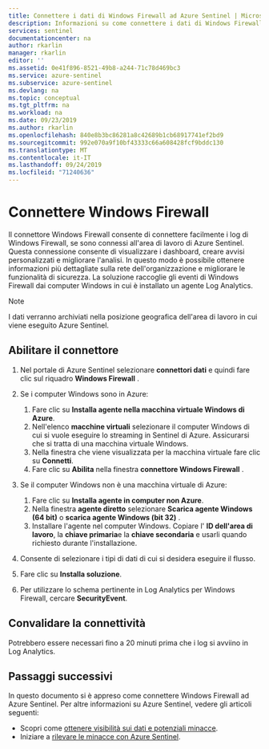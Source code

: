 ```yaml
---
title: Connettere i dati di Windows Firewall ad Azure Sentinel | Microsoft Docs
description: Informazioni su come connettere i dati di Windows Firewall ad Azure Sentinel.
services: sentinel
documentationcenter: na
author: rkarlin
manager: rkarlin
editor: ''
ms.assetid: 0e41f896-8521-49b8-a244-71c78d469bc3
ms.service: azure-sentinel
ms.subservice: azure-sentinel
ms.devlang: na
ms.topic: conceptual
ms.tgt_pltfrm: na
ms.workload: na
ms.date: 09/23/2019
ms.author: rkarlin
ms.openlocfilehash: 840e8b3bc86281a8c42689b1cb68917741ef2bd9
ms.sourcegitcommit: 992e070a9f10bf43333c66a608428fcf9bddc130
ms.translationtype: MT
ms.contentlocale: it-IT
ms.lasthandoff: 09/24/2019
ms.locfileid: "71240636"
---
```

# <a name="connect-windows-firewall"></a>Connettere Windows Firewall



Il connettore Windows Firewall consente di connettere facilmente i log di Windows Firewall, se sono connessi all'area di lavoro di Azure Sentinel. Questa connessione consente di visualizzare i dashboard, creare avvisi personalizzati e migliorare l'analisi. In questo modo è possibile ottenere informazioni più dettagliate sulla rete dell'organizzazione e migliorare le funzionalità di sicurezza. La soluzione raccoglie gli eventi di Windows Firewall dai computer Windows in cui è installato un agente Log Analytics. 


> [!NOTE]
> I dati verranno archiviati nella posizione geografica dell'area di lavoro in cui viene eseguito Azure Sentinel.

## <a name="enable-the-connector"></a>Abilitare il connettore 

1. Nel portale di Azure Sentinel selezionare **connettori dati** e quindi fare clic sul riquadro **Windows Firewall** . 
1.  Se i computer Windows sono in Azure:
    1. Fare clic su **Installa agente nella macchina virtuale Windows di Azure**.
    1. Nell'elenco **macchine virtuali** selezionare il computer Windows di cui si vuole eseguire lo streaming in Sentinel di Azure. Assicurarsi che si tratta di una macchina virtuale Windows.
    1. Nella finestra che viene visualizzata per la macchina virtuale fare clic su **Connetti**.  
    1. Fare clic su **Abilita** nella finestra **connettore Windows Firewall** . 

2. Se il computer Windows non è una macchina virtuale di Azure:
    1. Fare clic su **Installa agente in computer non Azure**.
    1. Nella finestra **agente diretto** selezionare **Scarica agente Windows (64 bit)** o **scarica agente Windows (bit 32)** .
    1. Installare l'agente nel computer Windows. Copiare l' **ID dell'area di lavoro**, la **chiave primaria**e la **chiave secondaria** e usarli quando richiesto durante l'installazione.

4. Consente di selezionare i tipi di dati di cui si desidera eseguire il flusso.
5. Fare clic su **Installa soluzione**.
6. Per utilizzare lo schema pertinente in Log Analytics per Windows Firewall, cercare **SecurityEvent**.

## <a name="validate-connectivity"></a>Convalidare la connettività

Potrebbero essere necessari fino a 20 minuti prima che i log si avviino in Log Analytics. 



## <a name="next-steps"></a>Passaggi successivi
In questo documento si è appreso come connettere Windows Firewall ad Azure Sentinel. Per altre informazioni su Azure Sentinel, vedere gli articoli seguenti:
- Scopri come [ottenere visibilità sui dati e potenziali minacce](quickstart-get-visibility.md).
- Iniziare a [rilevare le minacce con Azure Sentinel](tutorial-detect-threats-built-in.md).

